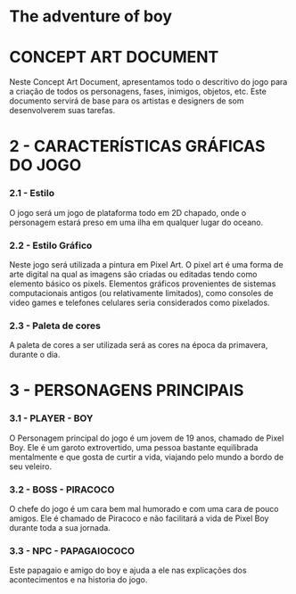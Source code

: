# The adventure of boy
# CONCEPT ART DOCUMENT
Neste Concept Art Document, apresentamos todo o descritivo do jogo para a criação de todos os personagens, fases, inimigos, objetos, etc. Este documento servirá de base para os artistas e designers de som desenvolverem suas tarefas.

# 2 - CARACTERÍSTICAS GRÁFICAS DO JOGO

### 2.1 - Estilo 
  O jogo será um jogo de plataforma todo em 2D chapado, onde o personagem estará preso em uma ilha em qualquer lugar do oceano.

### 2.2 - Estilo Gráfico
  Neste jogo será utilizada a pintura em Pixel Art. O pixel art é uma forma de arte digital na qual as imagens são criadas ou editadas tendo como elemento básico os pixels. Elementos gráficos provenientes de sistemas computacionais antigos (ou relativamente limitados), como consoles de video games e telefones celulares seria considerados como pixelados.

### 2.3 - Paleta de cores
  A paleta de cores a ser utilizada será as cores na época da primavera, durante o dia.

# 3 - PERSONAGENS PRINCIPAIS

### 3.1 - PLAYER - BOY 
 O Personagem principal do jogo é um jovem de 19 anos, chamado de Pixel Boy. Ele é um garoto extrovertido, uma pessoa bastante equilibrada mentalmente e que gosta de curtir a vida, viajando pelo mundo a bordo de seu veleiro.
 
### 3.2 - BOSS - PIRACOCO
  O chefe do jogo é um cara bem mal humorado e com uma cara de pouco amigos. Ele é chamado de Piracoco e não facilitará a vida de Pixel Boy durante toda a sua jornada.

### 3.3 - NPC - PAPAGAIOCOCO
 Este papagaio e amigo do boy e ajuda a ele nas explicações dos acontecimentos e na historia do jogo.
